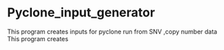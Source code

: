 # Pyclone_input_generator
This program creates inputs for pyclone run from SNV ,copy number data 
This program creates 
